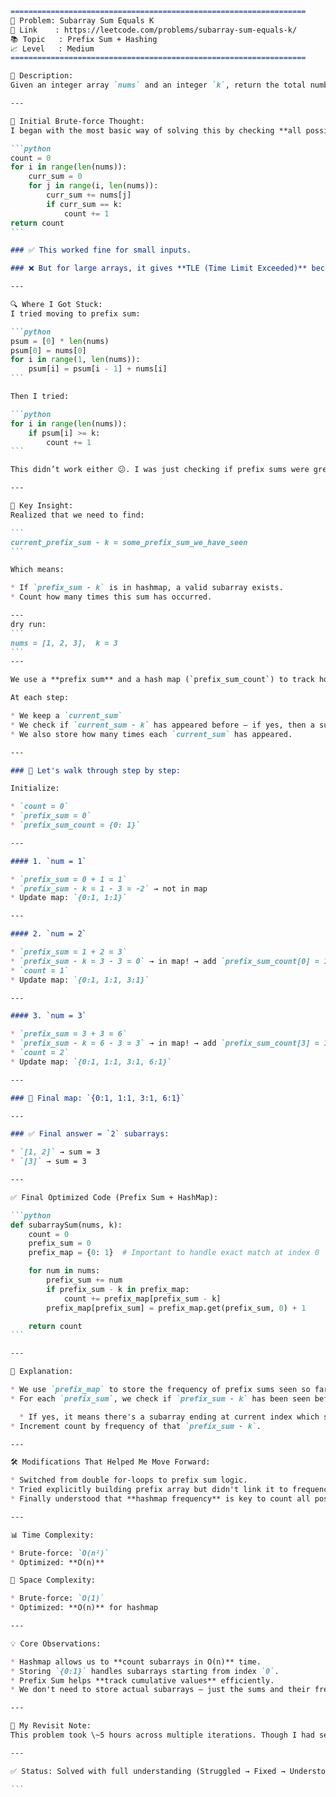 
````md
==================================================================
🧩 Problem: Subarray Sum Equals K
🔗 Link    : https://leetcode.com/problems/subarray-sum-equals-k/
📚 Topic   : Prefix Sum + Hashing
📈 Level   : Medium
==================================================================

📄 Description:
Given an integer array `nums` and an integer `k`, return the total number of **continuous subarrays** whose sum equals to `k`.

---

🧠 Initial Brute-force Thought:
I began with the most basic way of solving this by checking **all possible subarrays**.

```python
count = 0
for i in range(len(nums)):
    curr_sum = 0
    for j in range(i, len(nums)):
        curr_sum += nums[j]
        if curr_sum == k:
            count += 1
return count
```

### ✅ This worked fine for small inputs.

### ❌ But for large arrays, it gives **TLE (Time Limit Exceeded)** because it's **O(n²)**.

---

🔍 Where I Got Stuck:
I tried moving to prefix sum:

```python
psum = [0] * len(nums)
psum[0] = nums[0]
for i in range(1, len(nums)):
    psum[i] = psum[i - 1] + nums[i]
```

Then I tried:

```python
for i in range(len(nums)):
    if psum[i] >= k:
        count += 1
```

This didn’t work either 😕. I was just checking if prefix sums were greater than or equal to `k`, but not tracking **subarrays** correctly.

---

🧠 Key Insight:
Realized that we need to find:

```
current_prefix_sum - k = some_prefix_sum_we_have_seen
```

Which means:

* If `prefix_sum - k` is in hashmap, a valid subarray exists.
* Count how many times this sum has occurred.

---
dry run:
```
nums = [1, 2, 3],  k = 3
```
---

We use a **prefix sum** and a hash map (`prefix_sum_count`) to track how many times a given **prefix sum** has occurred.

At each step:

* We keep a `current_sum`
* We check if `current_sum - k` has appeared before — if yes, then a subarray summing to `k` ends here.
* We also store how many times each `current_sum` has appeared.

---

### 🧮 Let's walk through step by step:

Initialize:

* `count = 0`
* `prefix_sum = 0`
* `prefix_sum_count = {0: 1}`

---

#### 1. `num = 1`

* `prefix_sum = 0 + 1 = 1`
* `prefix_sum - k = 1 - 3 = -2` → not in map
* Update map: `{0:1, 1:1}`

---

#### 2. `num = 2`

* `prefix_sum = 1 + 2 = 3`
* `prefix_sum - k = 3 - 3 = 0` → in map! → add `prefix_sum_count[0] = 1` to count
* `count = 1`
* Update map: `{0:1, 1:1, 3:1}`

---

#### 3. `num = 3`

* `prefix_sum = 3 + 3 = 6`
* `prefix_sum - k = 6 - 3 = 3` → in map! → add `prefix_sum_count[3] = 1` to count
* `count = 2`
* Update map: `{0:1, 1:1, 3:1, 6:1}`

---

### 🧾 Final map: `{0:1, 1:1, 3:1, 6:1}`

---

### ✅ Final answer = `2` subarrays:

* `[1, 2]` → sum = 3
* `[3]` → sum = 3

---

✅ Final Optimized Code (Prefix Sum + HashMap):

```python
def subarraySum(nums, k):
    count = 0
    prefix_sum = 0
    prefix_map = {0: 1}  # Important to handle exact match at index 0

    for num in nums:
        prefix_sum += num
        if prefix_sum - k in prefix_map:
            count += prefix_map[prefix_sum - k]
        prefix_map[prefix_sum] = prefix_map.get(prefix_sum, 0) + 1

    return count
```

---

📌 Explanation:

* We use `prefix_map` to store the frequency of prefix sums seen so far.
* For each `prefix_sum`, we check if `prefix_sum - k` has been seen before.

  * If yes, it means there's a subarray ending at current index which sums to `k`.
* Increment count by frequency of that `prefix_sum - k`.

---

🛠️ Modifications That Helped Me Move Forward:

* Switched from double for-loops to prefix sum logic.
* Tried explicitly building prefix array but didn't link it to frequency.
* Finally understood that **hashmap frequency** is key to count all possible valid subarrays.

---

📊 Time Complexity:

* Brute-force: `O(n²)`
* Optimized: **O(n)**

🧠 Space Complexity:

* Brute-force: `O(1)`
* Optimized: **O(n)** for hashmap

---

💡 Core Observations:

* Hashmap allows us to **count subarrays in O(n)** time.
* Storing `{0:1}` handles subarrays starting from index `0`.
* Prefix Sum helps **track cumulative values** efficiently.
* We don't need to store actual subarrays — just the sums and their frequencies.

---

🔁 My Revisit Note:
This problem took \~5 hours across multiple iterations. Though I had seen it before, this time I actually understood the **why** behind every line. Understanding grew slowly through struggle — and it was worth it.

---

✅ Status: Solved with full understanding (Struggled → Fixed → Understood deeply)

```
